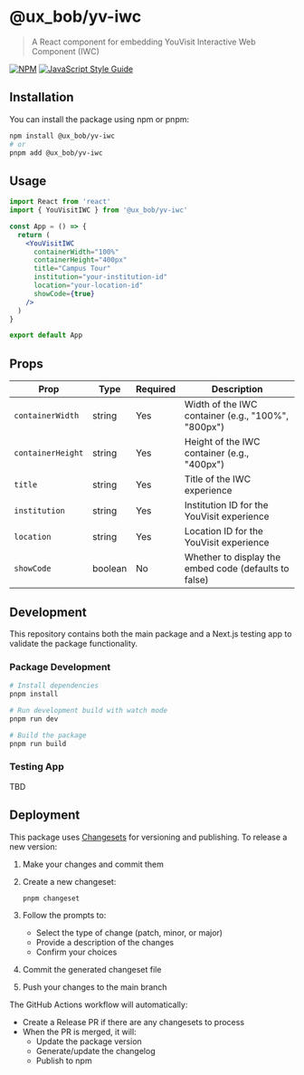 # @ux_bob/yv-iwc

> A React component for embedding YouVisit Interactive Web Component (IWC)

[![NPM](https://img.shields.io/npm/v/@ux_bob/yv-iwc.svg)](https://www.npmjs.com/package/@ux_bob/yv-iwc)
[![JavaScript Style Guide](https://img.shields.io/badge/code_style-standard-brightgreen.svg)](https://standardjs.com)

## Installation

You can install the package using npm or pnpm:

```bash
npm install @ux_bob/yv-iwc
# or
pnpm add @ux_bob/yv-iwc
```

## Usage

```jsx
import React from 'react'
import { YouVisitIWC } from '@ux_bob/yv-iwc'

const App = () => {
  return (
    <YouVisitIWC
      containerWidth="100%"
      containerHeight="400px"
      title="Campus Tour"
      institution="your-institution-id"
      location="your-location-id"
      showCode={true}
    />
  )
}

export default App
```

## Props

| Prop              | Type    | Required | Description                                           |
| ----------------- | ------- | -------- | ----------------------------------------------------- |
| `containerWidth`  | string  | Yes      | Width of the IWC container (e.g., "100%", "800px")    |
| `containerHeight` | string  | Yes      | Height of the IWC container (e.g., "400px")           |
| `title`           | string  | Yes      | Title of the IWC experience                           |
| `institution`     | string  | Yes      | Institution ID for the YouVisit experience            |
| `location`        | string  | Yes      | Location ID for the YouVisit experience               |
| `showCode`        | boolean | No       | Whether to display the embed code (defaults to false) |

## Development

This repository contains both the main package and a Next.js testing app to validate the package functionality.

### Package Development

```bash
# Install dependencies
pnpm install

# Run development build with watch mode
pnpm run dev

# Build the package
pnpm run build
```

### Testing App

TBD

## Deployment

This package uses [Changesets](https://github.com/changesets/changesets) for versioning and publishing. To release a new version:

1. Make your changes and commit them
2. Create a new changeset:

   ```bash
   pnpm changeset
   ```

3. Follow the prompts to:
   - Select the type of change (patch, minor, or major)
   - Provide a description of the changes
   - Confirm your choices
4. Commit the generated changeset file
5. Push your changes to the main branch

The GitHub Actions workflow will automatically:

- Create a Release PR if there are any changesets to process
- When the PR is merged, it will:
  - Update the package version
  - Generate/update the changelog
  - Publish to npm
